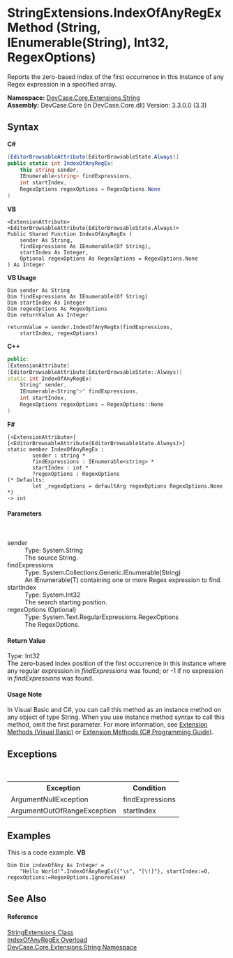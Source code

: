 # StringExtensions.IndexOfAnyRegEx Method (String, IEnumerable(String), Int32, RegexOptions)
 

Reports the zero-based index of the first occurrence in this instance of any Regex expression in a specified array.

**Namespace:**&nbsp;<a href="N_DevCase_Core_Extensions_String">DevCase.Core.Extensions.String</a><br />**Assembly:**&nbsp;DevCase.Core (in DevCase.Core.dll) Version: 3.3.0.0 (3.3)

## Syntax

**C#**<br />
``` C#
[EditorBrowsableAttribute(EditorBrowsableState.Always)]
public static int IndexOfAnyRegEx(
	this string sender,
	IEnumerable<string> findExpressions,
	int startIndex,
	RegexOptions regexOptions = RegexOptions.None
)
```

**VB**<br />
``` VB
<ExtensionAttribute>
<EditorBrowsableAttribute(EditorBrowsableState.Always)>
Public Shared Function IndexOfAnyRegEx ( 
	sender As String,
	findExpressions As IEnumerable(Of String),
	startIndex As Integer,
	Optional regexOptions As RegexOptions = RegexOptions.None
) As Integer
```

**VB Usage**<br />
``` VB Usage
Dim sender As String
Dim findExpressions As IEnumerable(Of String)
Dim startIndex As Integer
Dim regexOptions As RegexOptions
Dim returnValue As Integer

returnValue = sender.IndexOfAnyRegEx(findExpressions, 
	startIndex, regexOptions)
```

**C++**<br />
``` C++
public:
[ExtensionAttribute]
[EditorBrowsableAttribute(EditorBrowsableState::Always)]
static int IndexOfAnyRegEx(
	String^ sender, 
	IEnumerable<String^>^ findExpressions, 
	int startIndex, 
	RegexOptions regexOptions = RegexOptions::None
)
```

**F#**<br />
``` F#
[<ExtensionAttribute>]
[<EditorBrowsableAttribute(EditorBrowsableState.Always)>]
static member IndexOfAnyRegEx : 
        sender : string * 
        findExpressions : IEnumerable<string> * 
        startIndex : int * 
        ?regexOptions : RegexOptions 
(* Defaults:
        let _regexOptions = defaultArg regexOptions RegexOptions.None
*)
-> int 

```


#### Parameters
&nbsp;<dl><dt>sender</dt><dd>Type: System.String<br />The source String.</dd><dt>findExpressions</dt><dd>Type: System.Collections.Generic.IEnumerable(String)<br />An IEnumerable(T) containing one or more Regex expression to find.</dd><dt>startIndex</dt><dd>Type: System.Int32<br />The search starting position.</dd><dt>regexOptions (Optional)</dt><dd>Type: System.Text.RegularExpressions.RegexOptions<br />The RegexOptions.</dd></dl>

#### Return Value
Type: Int32<br />The zero-based index position of the first occurrence in this instance where any regular expression in *findExpressions* was found; or -1 if no expression in *findExpressions* was found.

#### Usage Note
In Visual Basic and C#, you can call this method as an instance method on any object of type String. When you use instance method syntax to call this method, omit the first parameter. For more information, see <a href="https://docs.microsoft.com/dotnet/visual-basic/programming-guide/language-features/procedures/extension-methods">Extension Methods (Visual Basic)</a> or <a href="https://docs.microsoft.com/dotnet/csharp/programming-guide/classes-and-structs/extension-methods">Extension Methods (C# Programming Guide)</a>.

## Exceptions
&nbsp;<table><tr><th>Exception</th><th>Condition</th></tr><tr><td>ArgumentNullException</td><td>findExpressions</td></tr><tr><td>ArgumentOutOfRangeException</td><td>startIndex</td></tr></table>

## Examples
This is a code example. 
**VB**<br />
``` VB
Dim Dim indexOfAny As Integer = 
    "Hello World!".IndexOfAnyRegEx({"\s", "[\!]"}, startIndex:=0, regexOptions:=RegexOptions.IgnoreCase)
```


## See Also


#### Reference
<a href="T_DevCase_Core_Extensions_String_StringExtensions">StringExtensions Class</a><br /><a href="Overload_DevCase_Core_Extensions_String_StringExtensions_IndexOfAnyRegEx">IndexOfAnyRegEx Overload</a><br /><a href="N_DevCase_Core_Extensions_String">DevCase.Core.Extensions.String Namespace</a><br />